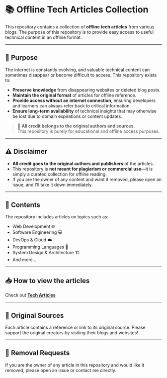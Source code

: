 # 📚 Offline Tech Articles Collection  

This repository contains a collection of **offline tech articles** from various blogs. The purpose of this repository is to provide easy access to useful technical content in an offline format. 

---

## 🎯 Purpose  
The internet is constantly evolving, and valuable technical content can sometimes disappear or become difficult to access. This repository exists to:  

- **Preserve knowledge** from disappearing websites or deleted blog posts.  
- **Maintain the original format** of articles for offline reference.  
- **Provide access without an internet connection**, ensuring developers and learners can always refer back to critical information.  
- **Ensure long-term availability** of technical insights that may otherwise be lost due to domain expirations or content updates.  

> 🚀 **All credit belongs to the original authors and sources.**  
> This repository is purely for educational and offline access purposes.  

---

## ⚠️ Disclaimer  
- **All credit goes to the original authors and publishers** of the articles.  
- This repository is **not meant for plagiarism or commercial use**—it is simply a curated collection for offline reading.  
- If you are the owner of any content and want it removed, please open an issue, and I'll take it down immediately.

---

## 📂 Contents  
The repository includes articles on topics such as:  
- Web Development 🌐  
- Software Engineering 💻  
- DevOps & Cloud ☁️  
- Programming Languages 📝  
- System Design & Architecture 🏗️  
- And more...

---

## 📥 How to view the articles 
Check out **[Tech Articles](https://richardmr36.github.io/tech-articles)**

---

## 🔗 Original Sources  
Each article contains a reference or link to its original source. Please support the original creators by visiting their blogs and websites!  

---

## 🛑 Removal Requests
If you are the owner of any article in this repository and would like it removed, please open an issue or contact me directly.
